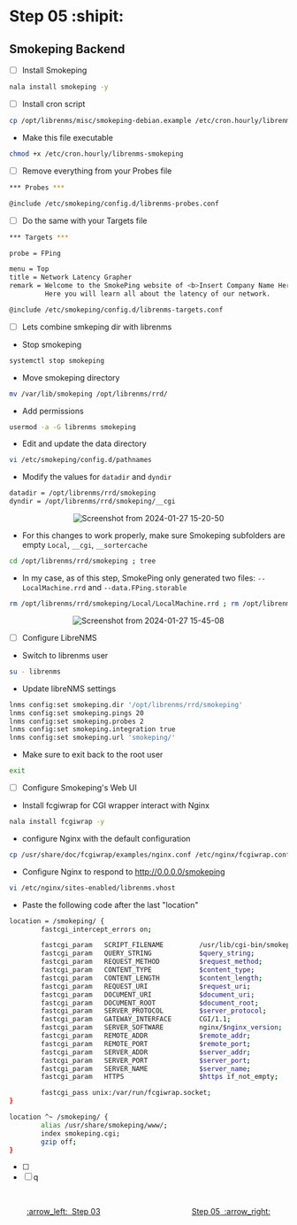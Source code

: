 # Step 05 :shipit:
## Smokeping Backend

- [ ] Install Smokeping
```bash
nala install smokeping -y
```
- [ ] Install cron script
```bash
cp /opt/librenms/misc/smokeping-debian.example /etc/cron.hourly/librenms-smokeping
```
- Make this file executable
```bash
chmod +x /etc/cron.hourly/librenms-smokeping
```
- [ ] Remove everything from your Probes file
```bash
*** Probes ***

@include /etc/smokeping/config.d/librenms-probes.conf
```
- [ ] Do the same with your Targets file
```bash
*** Targets ***

probe = FPing

menu = Top
title = Network Latency Grapher
remark = Welcome to the SmokePing website of <b>Insert Company Name Here</b>. \
         Here you will learn all about the latency of our network.

@include /etc/smokeping/config.d/librenms-targets.conf
```
- [ ] Lets combine smkeping dir with librenms
- Stop smokeping
```bash
systemctl stop smokeping
```
- Move smokeping directory
```bash
mv /var/lib/smokeping /opt/librenms/rrd/
```
- Add permissions
```bash
usermod -a -G librenms smokeping
```
- Edit and update the data directory
```bash
vi /etc/smokeping/config.d/pathnames
```
- Modify the values for ```datadir``` and ```dyndir```
```bash
datadir = /opt/librenms/rrd/smokeping
dyndir = /opt/librenms/rrd/smokeping/__cgi
```

<div align="center">
         
![Screenshot from 2024-01-27 15-20-50](https://github.com/hispanicdevian/libreNMS-Deb12-Nginx/assets/135581442/66336547-49ba-4163-95c9-b3cfeea6b70a)
</div>

- For this changes to work properly, make sure Smokeping subfolders are empty ```Local```, ```__cgi```, ```__sortercache```

```bash
cd /opt/librenms/rrd/smokeping ; tree
```
- In my case, as of this step, SmokePing only generated two files: ```--LocalMachine.rrd``` and ```--data.FPing.storable```

```bash
rm /opt/librenms/rrd/smokeping/Local/LocalMachine.rrd ; rm /opt/librenms/rrd/smokeping/__sortercache/data.FPing.storable ; tree
```
<div align="center">
         
![Screenshot from 2024-01-27 15-45-08](https://github.com/hispanicdevian/libreNMS-Deb12-Nginx/assets/135581442/a7a232b0-866f-46fb-ae61-836f39c03fe0)
</div>

- [ ] Configure LibreNMS
- Switch to librenms user
```bash
su - librenms
```
- Update libreNMS settings
```bash
lnms config:set smokeping.dir '/opt/librenms/rrd/smokeping'
lnms config:set smokeping.pings 20
lnms config:set smokeping.probes 2
lnms config:set smokeping.integration true
lnms config:set smokeping.url 'smokeping/'
```
- Make sure to exit back to the root user
```bash
exit
```
- [ ] Configure Smokeping's Web UI
- Install fcgiwrap for CGI wrapper interact with Nginx

```bash
nala install fcgiwrap -y
```

- configure Nginx with the default configuration

```bash
cp /usr/share/doc/fcgiwrap/examples/nginx.conf /etc/nginx/fcgiwrap.conf
```
- Configure Nginx to respond to http://0.0.0.0/smokeping

```bash
vi /etc/nginx/sites-enabled/librenms.vhost
```
- Paste the following code after the last "location"

```bash
location = /smokeping/ {
        fastcgi_intercept_errors on;

        fastcgi_param   SCRIPT_FILENAME         /usr/lib/cgi-bin/smokeping.cgi;
        fastcgi_param   QUERY_STRING            $query_string;
        fastcgi_param   REQUEST_METHOD          $request_method;
        fastcgi_param   CONTENT_TYPE            $content_type;
        fastcgi_param   CONTENT_LENGTH          $content_length;
        fastcgi_param   REQUEST_URI             $request_uri;
        fastcgi_param   DOCUMENT_URI            $document_uri;
        fastcgi_param   DOCUMENT_ROOT           $document_root;
        fastcgi_param   SERVER_PROTOCOL         $server_protocol;
        fastcgi_param   GATEWAY_INTERFACE       CGI/1.1;
        fastcgi_param   SERVER_SOFTWARE         nginx/$nginx_version;
        fastcgi_param   REMOTE_ADDR             $remote_addr;
        fastcgi_param   REMOTE_PORT             $remote_port;
        fastcgi_param   SERVER_ADDR             $server_addr;
        fastcgi_param   SERVER_PORT             $server_port;
        fastcgi_param   SERVER_NAME             $server_name;
        fastcgi_param   HTTPS                   $https if_not_empty;

        fastcgi_pass unix:/var/run/fcgiwrap.socket;
}

location ^~ /smokeping/ {
        alias /usr/share/smokeping/www/;
        index smokeping.cgi;
        gzip off;
}
```
- [ ] 
- [ ] q

<br>
<p align="center"> <a href="Step_03.md">:arrow_left:&nbsp;&nbsp;Step 03</a> &nbsp;&nbsp;&nbsp;&nbsp;&nbsp;&nbsp;&nbsp;&nbsp;&nbsp;&nbsp;&nbsp;&nbsp;&nbsp;&nbsp;&nbsp;&nbsp;&nbsp;&nbsp;&nbsp;&nbsp;&nbsp;&nbsp;&nbsp;&nbsp;&nbsp;&nbsp;&nbsp;&nbsp;&nbsp;&nbsp;&nbsp;&nbsp;&nbsp;&nbsp;&nbsp;&nbsp;&nbsp;&nbsp;&nbsp;&nbsp;  <a href="Step_05.md">Step 05&nbsp; :arrow_right:</a></p>
